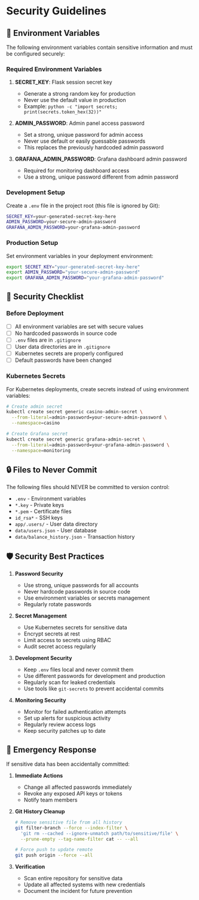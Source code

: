 # Security Guidelines

## 🔐 Environment Variables

The following environment variables contain sensitive information and must be configured securely:

### Required Environment Variables

1. **SECRET_KEY**: Flask session secret key
   - Generate a strong random key for production
   - Never use the default value in production
   - Example: `python -c "import secrets; print(secrets.token_hex(32))"`

2. **ADMIN_PASSWORD**: Admin panel access password
   - Set a strong, unique password for admin access
   - Never use default or easily guessable passwords
   - This replaces the previously hardcoded admin password

3. **GRAFANA_ADMIN_PASSWORD**: Grafana dashboard admin password
   - Required for monitoring dashboard access
   - Use a strong, unique password different from admin password

### Development Setup

Create a `.env` file in the project root (this file is ignored by Git):

```bash
SECRET_KEY=your-generated-secret-key-here
ADMIN_PASSWORD=your-secure-admin-password
GRAFANA_ADMIN_PASSWORD=your-grafana-admin-password
```

### Production Setup

Set environment variables in your deployment environment:

```bash
export SECRET_KEY="your-generated-secret-key-here"
export ADMIN_PASSWORD="your-secure-admin-password"
export GRAFANA_ADMIN_PASSWORD="your-grafana-admin-password"
```

## 🚨 Security Checklist

### Before Deployment
- [ ] All environment variables are set with secure values
- [ ] No hardcoded passwords in source code
- [ ] `.env` files are in `.gitignore`
- [ ] User data directories are in `.gitignore`
- [ ] Kubernetes secrets are properly configured
- [ ] Default passwords have been changed

### Kubernetes Secrets

For Kubernetes deployments, create secrets instead of using environment variables:

```bash
# Create admin secret
kubectl create secret generic casino-admin-secret \
  --from-literal=admin-password=your-secure-admin-password \
  --namespace=casino

# Create Grafana secret  
kubectl create secret generic grafana-admin-secret \
  --from-literal=admin-password=your-grafana-admin-password \
  --namespace=monitoring
```

## 🔒 Files to Never Commit

The following files should NEVER be committed to version control:

- `.env` - Environment variables
- `*.key` - Private keys
- `*.pem` - Certificate files
- `id_rsa*` - SSH keys
- `app/.users/` - User data directory
- `data/users.json` - User database
- `data/balance_history.json` - Transaction history

## 🛡️ Security Best Practices

1. **Password Security**
   - Use strong, unique passwords for all accounts
   - Never hardcode passwords in source code
   - Use environment variables or secrets management
   - Regularly rotate passwords

2. **Secret Management**
   - Use Kubernetes secrets for sensitive data
   - Encrypt secrets at rest
   - Limit access to secrets using RBAC
   - Audit secret access regularly

3. **Development Security**
   - Keep `.env` files local and never commit them
   - Use different passwords for development and production
   - Regularly scan for leaked credentials
   - Use tools like `git-secrets` to prevent accidental commits

4. **Monitoring Security**
   - Monitor for failed authentication attempts
   - Set up alerts for suspicious activity
   - Regularly review access logs
   - Keep security patches up to date

## 🚨 Emergency Response

If sensitive data has been accidentally committed:

1. **Immediate Actions**
   - Change all affected passwords immediately
   - Revoke any exposed API keys or tokens
   - Notify team members

2. **Git History Cleanup**
   ```bash
   # Remove sensitive file from all history
   git filter-branch --force --index-filter \
     'git rm --cached --ignore-unmatch path/to/sensitive/file' \
     --prune-empty --tag-name-filter cat -- --all
   
   # Force push to update remote
   git push origin --force --all
   ```

3. **Verification**
   - Scan entire repository for sensitive data
   - Update all affected systems with new credentials
   - Document the incident for future prevention 